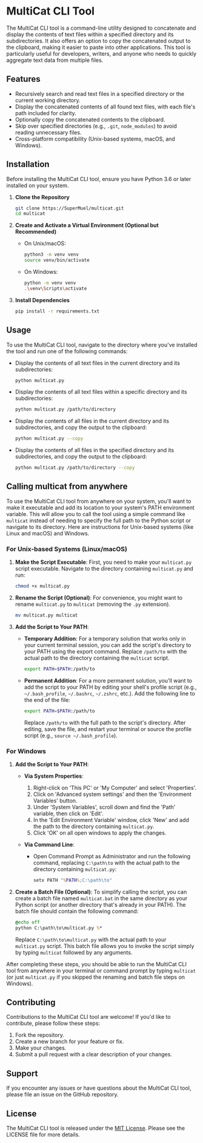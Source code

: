# MultiCat CLI Tool

The MultiCat CLI tool is a command-line utility designed to concatenate and display the contents of text files within a specified directory and its subdirectories. It also offers an option to copy the concatenated output to the clipboard, making it easier to paste into other applications. This tool is particularly useful for developers, writers, and anyone who needs to quickly aggregate text data from multiple files.

## Features

- Recursively search and read text files in a specified directory or the current working directory.
- Display the concatenated contents of all found text files, with each file's path included for clarity.
- Optionally copy the concatenated contents to the clipboard.
- Skip over specified directories (e.g., `.git`, `node_modules`) to avoid reading unnecessary files.
- Cross-platform compatibility (Unix-based systems, macOS, and Windows).

## Installation

Before installing the MultiCat CLI tool, ensure you have Python 3.6 or later installed on your system.

1. **Clone the Repository**

   ```bash
   git clone https://SuperMuel/multicat.git
   cd multicat
   ```

2. **Create and Activate a Virtual Environment (Optional but Recommended)**

   - On Unix/macOS:
     ```bash
     python3 -m venv venv
     source venv/bin/activate
     ```
   - On Windows:
     ```bash
     python -m venv venv
     .\venv\Scripts\activate
     ```

3. **Install Dependencies**

   ```bash
   pip install -r requirements.txt
   ```

## Usage

To use the MultiCat CLI tool, navigate to the directory where you've installed the tool and run one of the following commands:

- Display the contents of all text files in the current directory and its subdirectories:

  ```bash
  python multicat.py
  ```

- Display the contents of all text files within a specific directory and its subdirectories:

  ```bash
  python multicat.py /path/to/directory
  ```

- Display the contents of all files in the current directory and its subdirectories, and copy the output to the clipboard:

  ```bash
  python multicat.py --copy
  ```

- Display the contents of all files in the specified directory and its subdirectories, and copy the output to the clipboard:

  ```bash
  python multicat.py /path/to/directory --copy
  ```

## Calling multicat from anywhere

To use the MultiCat CLI tool from anywhere on your system, you'll want to make it executable and add its location to your system's PATH environment variable. This will allow you to call the tool using a simple command like `multicat` instead of needing to specify the full path to the Python script or navigate to its directory. Here are instructions for Unix-based systems (like Linux and macOS) and Windows.

### For Unix-based Systems (Linux/macOS)

1. **Make the Script Executable**: First, you need to make your `multicat.py` script executable. Navigate to the directory containing `multicat.py` and run:

   ```bash
   chmod +x multicat.py
   ```

2. **Rename the Script (Optional)**: For convenience, you might want to rename `multicat.py` to `multicat` (removing the `.py` extension).

   ```bash
   mv multicat.py multicat
   ```

3. **Add the Script to Your PATH**:

   - **Temporary Addition**: For a temporary solution that works only in your current terminal session, you can add the script's directory to your PATH using the export command. Replace `/path/to` with the actual path to the directory containing the `multicat` script.

     ```bash
     export PATH=$PATH:/path/to
     ```

   - **Permanent Addition**: For a more permanent solution, you'll want to add the script to your PATH by editing your shell's profile script (e.g., `~/.bash_profile`, `~/.bashrc`, `~/.zshrc`, etc.). Add the following line to the end of the file:

     ```bash
     export PATH=$PATH:/path/to
     ```

     Replace `/path/to` with the full path to the script's directory. After editing, save the file, and restart your terminal or source the profile script (e.g., `source ~/.bash_profile`).

### For Windows

1. **Add the Script to Your PATH**:

   - **Via System Properties**:

     1. Right-click on 'This PC' or 'My Computer' and select 'Properties'.
     2. Click on 'Advanced system settings' and then the 'Environment Variables' button.
     3. Under 'System Variables', scroll down and find the 'Path' variable, then click on 'Edit'.
     4. In the 'Edit Environment Variable' window, click 'New' and add the path to the directory containing `multicat.py`.
     5. Click 'OK' on all open windows to apply the changes.

   - **Via Command Line**:

     - Open Command Prompt as Administrator and run the following command, replacing `C:\path\to` with the actual path to the directory containing `multicat.py`:

       ```cmd
       setx PATH "%PATH%;C:\path\to"
       ```

2. **Create a Batch File (Optional)**: To simplify calling the script, you can create a batch file named `multicat.bat` in the same directory as your Python script (or another directory that's already in your PATH). The batch file should contain the following command:

   ```bat
   @echo off
   python C:\path\to\multicat.py %*
   ```

   Replace `C:\path\to\multicat.py` with the actual path to your `multicat.py` script. This batch file allows you to invoke the script simply by typing `multicat` followed by any arguments.

After completing these steps, you should be able to run the MultiCat CLI tool from anywhere in your terminal or command prompt by typing `multicat` (or just `multicat.py` if you skipped the renaming and batch file steps on Windows).

## Contributing

Contributions to the MultiCat CLI tool are welcome! If you'd like to contribute, please follow these steps:

1. Fork the repository.
2. Create a new branch for your feature or fix.
3. Make your changes.
4. Submit a pull request with a clear description of your changes.

## Support

If you encounter any issues or have questions about the MultiCat CLI tool, please file an issue on the GitHub repository.

## License

The MultiCat CLI tool is released under the [MIT License](LICENSE). Please see the LICENSE file for more details.
